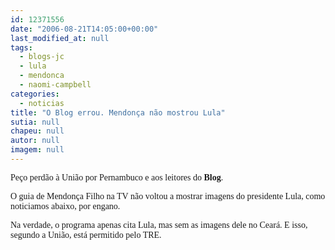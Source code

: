```yaml
---
id: 12371556
date: "2006-08-21T14:05:00+00:00"
last_modified_at: null
tags:
  - blogs-jc
  - lula
  - mendonca
  - naomi-campbell
categories:
  - noticias
title: "O Blog errou. Mendonça não mostrou Lula"
sutia: null
chapeu: null
autor: null
imagem: null
---
```

<p><P><FONT face=Verdana>Peço perdão à União por Pernambuco e aos leitores do <STRONG>Blog</STRONG>. </FONT></P></p>
<p><P><FONT face=Verdana>O guia de Mendonça Filho na TV não voltou a mostrar imagens do presidente Lula, como noticiamos abaixo, por engano.</FONT></P></p>
<p><P><FONT face=Verdana>Na verdade, o programa apenas cita Lula, mas sem as imagens dele no Ceará. E isso, segundo a União, está permitido pelo TRE.</FONT></P> </p>
